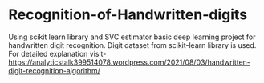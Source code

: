 # Recognition-of-Handwritten-digits
Using scikit learn library and SVC estimator basic deep learning project for handwritten digit recognition. Digit dataset from scikit-learn library is used. For detailed explanation visit-https://analyticstalk399514078.wordpress.com/2021/08/03/handwritten-digit-recognition-algorithm/
